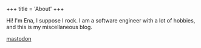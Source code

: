 +++
title = 'About'
+++

Hi! I'm Ena, I suppose I rock. I am a software engineer with a lot of hobbies, and this is my miscellaneous blog.

[mastodon](https://mastodon.social/@enarocks)
